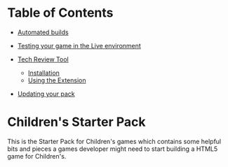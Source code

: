 Table of Contents
=================

  * [Automated builds](docs/automated-builds.md#automated-builds)

  * [Testing your game in the Live environment](docs/testing-on-cbbc-page.md#testing-your-game-in-the-live-environment)

  * [Tech Review Tool](docs/tech-review-tool.md#tech-review-tool)
    * [Installation](docs/tech-review-tool.md#installation)
    * [Using the Extension](docs/tech-review-tool.md#using-the-extension)

  * [Updating your pack](docs/updating-starter-pack.md#updating-your-pack)

# Children's Starter Pack

This is the Starter Pack for Children's games which contains some helpful bits
and pieces a games developer might need to start building a HTML5 game for
Children's.
